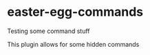 easter-egg-commands
===================

Testing some command stuff

This plugin allows for some hidden commands
